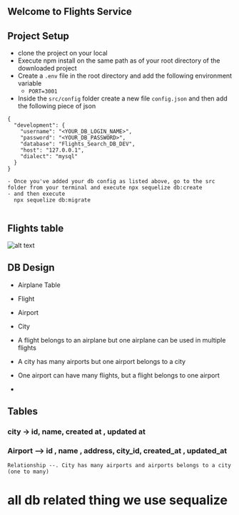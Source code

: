 
## Welcome to Flights Service
## Project Setup

- clone the project on your local
- Execute npm install on the same path as of your root directory of the downloaded project
- Create a `.env` file in the root directory and add the following environment variable
  - `PORT=3001`
- Inside the `src/config` folder create a new file `config.json` and then add the following piece of json

```
{
  "development": {
    "username": "<YOUR_DB_LOGIN_NAME>",
    "password": "<YOUR_DB_PASSWORD>",
    "database": "Flights_Search_DB_DEV",
    "host": "127.0.0.1",
    "dialect": "mysql"
  }
}
```
```
- Once you've added your db config as listed above, go to the src folder from your terminal and execute npx sequelize db:create
- and then execute 
  npx sequelize db:migrate
  
```
## Flights table
![alt text](image.png)



## DB Design
- Airplane Table
- Flight
- Airport
- City

- A flight belongs to an airplane but one airplane can be used in multiple flights
- A city has many airports but one airport belongs to a city
- One airport can have many flights, but a flight belongs to one airport
- 



## Tables

### city -> id, name, created at , updated at
### Airport --> id , name , address, city_id, created_at , updated_at
    Relationship --. City has many airports and airports belongs to a city (one to many)
 # all db related thing we use sequalize 